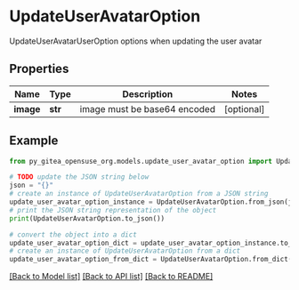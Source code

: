 # UpdateUserAvatarOption

UpdateUserAvatarUserOption options when updating the user avatar

## Properties

Name | Type | Description | Notes
------------ | ------------- | ------------- | -------------
**image** | **str** | image must be base64 encoded | [optional] 

## Example

```python
from py_gitea_opensuse_org.models.update_user_avatar_option import UpdateUserAvatarOption

# TODO update the JSON string below
json = "{}"
# create an instance of UpdateUserAvatarOption from a JSON string
update_user_avatar_option_instance = UpdateUserAvatarOption.from_json(json)
# print the JSON string representation of the object
print(UpdateUserAvatarOption.to_json())

# convert the object into a dict
update_user_avatar_option_dict = update_user_avatar_option_instance.to_dict()
# create an instance of UpdateUserAvatarOption from a dict
update_user_avatar_option_from_dict = UpdateUserAvatarOption.from_dict(update_user_avatar_option_dict)
```
[[Back to Model list]](../README.md#documentation-for-models) [[Back to API list]](../README.md#documentation-for-api-endpoints) [[Back to README]](../README.md)


